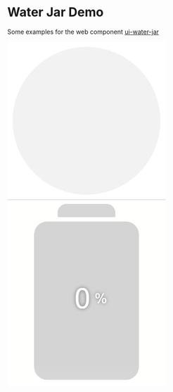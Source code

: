# Water Jar Demo

Some examples for the web component [ui-water-jar][package]

![](img/demo-1.gif)
![](img/demo-2.gif)

[package]: https://www.npmjs.com/package/ui-water-jar

